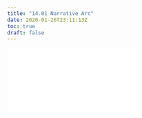 ```yaml
---
title: "14.01 Narrative Arc"
date: 2020-01-26T23:11:13Z
toc: true
draft: false
---
```


![Link to included file content](../../../../video/narrative-arc.md)
